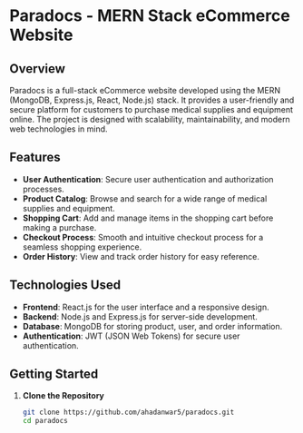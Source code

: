 # Paradocs - MERN Stack eCommerce Website

## Overview

Paradocs is a full-stack eCommerce website developed using the MERN (MongoDB, Express.js, React, Node.js) stack. It provides a user-friendly and secure platform for customers to purchase medical supplies and equipment online. The project is designed with scalability, maintainability, and modern web technologies in mind.

## Features

- **User Authentication**: Secure user authentication and authorization processes.
- **Product Catalog**: Browse and search for a wide range of medical supplies and equipment.
- **Shopping Cart**: Add and manage items in the shopping cart before making a purchase.
- **Checkout Process**: Smooth and intuitive checkout process for a seamless shopping experience.
- **Order History**: View and track order history for easy reference.
  
## Technologies Used

- **Frontend**: React.js for the user interface and a responsive design.
- **Backend**: Node.js and Express.js for server-side development.
- **Database**: MongoDB for storing product, user, and order information.
- **Authentication**: JWT (JSON Web Tokens) for secure user authentication.

## Getting Started

1. **Clone the Repository**

   ```bash
   git clone https://github.com/ahadanwar5/paradocs.git
   cd paradocs
